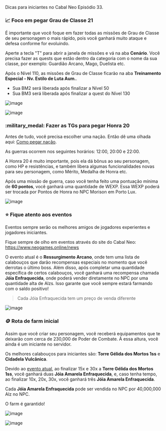 Dicas para iniciantes no Cabal Neo Episódio 33.



### :chart_with_upwards_trend: Foco em pegar Grau de Classe 21

É importante que você foque em fazer todas as missões de Grau de Classe de seu personagem o mais rápido, pois você ganhará muito ataque e defesa conforme for evoluindo.

Aperte a tecla "T" para abrir a janela de missões e vá na aba **Cenário**. Você precisa fazer as quests que estão dentro da categoria com o nome da sua classe, por exemplo: Guardião Arcano, Mago, Duelista etc.

Após o Nível 110, as missões de Grau de Classe ficarão na aba **Treinamento Especial - Nv. Estilo de Luta Aum.**.

- Sua BM2 será liberada após finalizar a Nível 50
- Sua BM3 será liberada após finalizar a quest do Nível 130

![image](https://github.com/user-attachments/assets/12bfee57-f4a4-4fb1-b4be-d00884311822)

![image](https://github.com/user-attachments/assets/90d0c946-eda6-4b86-8802-0fdb26daf049)

### :military_medal: Fazer as TGs para pegar Honra 20

Antes de tudo, você precisa escolher uma nação. Então dê uma olhada aqui: [Como pegar nação](https://discord.com/channels/943873464153034822/1264757141118652476/1266581999817195582).

As guerras ocorrem nos seguintes horários: 12:00, 20:00 e 22:00.

A Honra 20 é muito importante, pois ela dá bônus ao seu personagem, como HP e resistências, e também libera algumas funcionalidades novas para seu personagem, como Mérito, Medalha de Honra etc.

Após uma missão de guerra, caso você tenha feito uma pontuação mínima de **60 pontos**, você ganhará uma quantidade de WEXP. Essa WEXP poderá ser trocada por Pontos de Honra no NPC Morison em Porto Lux.

![image](https://github.com/user-attachments/assets/2870b785-d7e4-41bc-8d73-e0557dfa6660)

### :star: Fique atento aos eventos
Eventos sempre serão os melhores amigos de jogadores experientes e jogadores iniciantes.

Fique sempre de olho em eventos através do site do Cabal Neo: https://www.neogames.online/news

O evento atual é o **Ressurgimento Arcano**, onde tem uma lista de calabouços que darão recompensas especiais no momento que você derrotas o último boss. Além disso, após completar uma quantidade específica de certos calabouços, você ganhará uma recompensa chamada **Jóia Enfraquecida**, onde poderá vender diretamente no NPC por uma quantidade alta de Alzs. Isso garante que você sempre estará farmando com o saldo positivo!
> Cada Jóia Enfraquecida tem um preço de venda diferente

![image](https://github.com/user-attachments/assets/daeaba13-43f6-4a1e-9896-d5c9635815bb)

### :coin: Rota de farm inicial
Assim que você criar seu personagem, você receberá equipamentos que te deixarão com cerca de 230,000 de Poder de Combate. À essa altura, você ainda é um iniciante no servidor.

Os melhores calabouços para iniciantes são: **Torre Gélida dos Mortos 1ss** e **Cidadela Vulcânica**.

Devido ao [evento atual](https://www.neogames.online/news/ressurgimento-arcano), ao finalizar 15x e 30x a **Torre Gélida dos Mortos 1ss**, você ganhará duas **Jóia Amarela Enfraquecida**, e, caso tenha tempo, ao finalizar 10x, 20x, 30x, você ganhará três **Jóia Amarela Enfraquecida**.

Cada **Jóia Amarela Enfraquecida** pode ser vendida no NPC por 40,000,000 Alz no NPC.

O farm é garantido!

![image](https://github.com/user-attachments/assets/c2a76a7f-f074-4225-b307-4a853c289b10)

![image](https://github.com/user-attachments/assets/e40467e8-6467-498a-a874-2aaab171318a)

